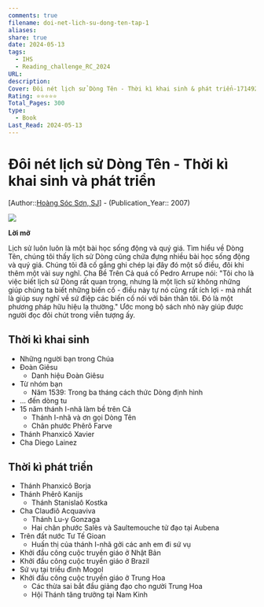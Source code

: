 ```yaml
---
comments: true
filename: doi-net-lich-su-dong-ten-tap-1
aliases: 
share: true
date: 2024-05-13
tags:
  - IHS
  - Reading_challenge_RC_2024
URL: 
description: 
Cover: Đôi nét lịch sử Dòng Tên - Thời kì khai sinh & phát triển-1714920646865.jpeg
Rating: ⭐⭐⭐⭐⭐
Total_Pages: 300
type:
  - Book
Last_Read: 2024-05-13
---
```

# Đôi nét lịch sử Dòng Tên - Thời kì khai sinh và phát triển
[Author::[Hoàng Sóc Sơn, SJ](Ho%C3%A0ng%20S%C3%B3c%20S%C6%A1n,%20SJ.md)] - (Publication_Year:: 2007)

![](https://i.imgur.com/xFtw4M6.png)


**Lời mở**

Lịch sử luôn luôn là một bài học sống động và quý giá. Tìm hiểu về Dòng Tên, chúng tôi thấy lịch sử Dòng cũng chứa đựng nhiều bài học sống động và quý giá. Chúng tôi đã cố gắng ghi chép lại đây đó một số điều, đôi khi thêm một vài suy nghĩ. Cha Bề Trên Cả quá cố Pedro Arrupe nói: "Tôi cho là việc biết lịch sử Dòng rất quan trọng, nhưng là một lịch sử không những giúp chúng ta biết những biến cố - điều này tự nó cũng rất ích lợi - mà nhất là giúp suy nghĩ về sứ điệp các biến cố nói với bản thân tôi. Đó là một phương pháp hữu hiệu lạ thường." Ước mong bộ sách nhỏ này giúp được người đọc đôi chút trong viễn tượng ấy.

## Thời kì khai sinh
- Những người bạn trong Chúa
- Đoàn Giêsu
	- Danh hiệu Đoàn Giêsu
- Từ nhóm bạn
	- Năm 1539: Trong ba tháng cách thức Dòng định hình
- ... đến dòng tu
- 15 năm thánh I-nhã làm bề trên Cả
	- Thánh I-nhã và ơn gọi Dòng Tên
	- Chân phước Phêrô Farve
- Thánh Phanxicô Xavier
- Cha Diego Lainez

## Thời kì phát triển
- Thánh Phanxicô Borja
- Thánh Phêrô Kanijs
	- Thánh Stanislaô Kostka
- Cha Clauđiô Acquaviva
	- Thánh Lu-y Gonzaga
	- Hai chân phước Salès và Saultemouche tử đạo tại Aubena
- Trên đất nước Tư Tế Gioan
	- Huấn thị của thánh I-nhã gởi các anh em đi sứ vụ
- Khởi đầu công cuộc truyền giáo ở Nhật Bản
- Khởi đầu công cuộc truyền giáo ở Brazil
- Sứ vụ tại triều đình Mogol
- Khởi đầu công cuộc truyền giáo ở Trung Hoa
	- Các thừa sai bắt đầu giảng đạo cho người Trung Hoa
	- Hội Thánh tăng trưởng tại Nam Kinh